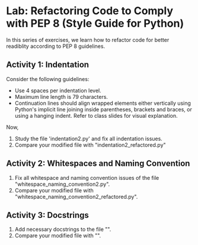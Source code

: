 # Lab: Refactoring Code to Comply with PEP 8 (Style Guide for Python)

In this series of exercises, we learn how to refactor code for better readiblity according to PEP 8 guidelines.

## Activity 1: Indentation

Consider the following guidelines:

- Use 4 spaces per indentation level.
- Maximum line length is 79 characters.
- Continuation lines should align wrapped elements either vertically using Python's implicit line joining inside parentheses, brackets and braces, or using a hanging indent. Refer to class slides for visual explanation.

Now,

1. Study the file 'indentation2.py' and fix all indentation issues.
2. Compare your modified file with "indentation2_refactored.py"

## Activity 2: Whitespaces and Naming Convention

1. Fix all whitespace and naming convention issues of the file "whitespace_naming_convention2.py". 
1. Compare your modified file with "whitespace_naming_convention2_refactored.py".

## Activity 3: Docstrings

1. Add necessary docstrings to the file "".
1. Compare your modified file with "".
